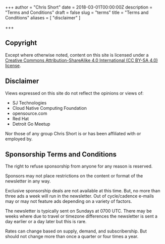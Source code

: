 +++
author = "Chris Short"
date = 2018-03-01T00:00:00Z
description = "Terms and Conditions"
draft = false
slug = "terms"
title = "Terms and Conditions"
aliases = [
    "disclaimer"
]

+++

## Copyright

Except where otherwise noted, content on this site is licensed under a [Creative Commons Attribution-ShareAlike 4.0 International (CC BY-SA 4.0) license](https://creativecommons.org/licenses/by-sa/4.0/).

## Disclaimer

Views expressed on this site do not reflect the opinions or views of:

* SJ Technologies
* Cloud Native Computing Foundation
* opensource.com
* Red Hat
* Detroit Go Meetup

Nor those of any group Chris Short is or has been affiliated with or employed by.

## Sponsorship Terms and Conditions

The right to refuse sponsorship from anyone for any reason is reserved.

Sponsors may not place restrictions on the content or format of the newsletter in any way.

Exclusive sponsorship deals are not available at this time. But, no more than three ads a week will run in the newsletter. Out of cycle/cadence e-mails may or may not feature ads depending on a variety of factors.

The newsletter is typically sent on Sundays at 0700 UTC. There may be weeks where due to travel or timezone differences the newsletter is sent a day earlier or a day later but this is rare.

Rates can change based on supply, demand, and subscribership. But should not change more than once a quarter or four times a year.